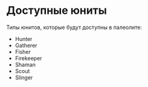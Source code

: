 # Доступные юниты

Типы юнитов, которые будут доступны в палеолите:

- Hunter
- Gatherer
- Fisher
- Firekeeper
- Shaman
- Scout
- Slinger